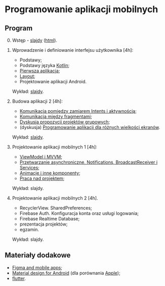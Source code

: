 # Programowanie aplikacji mobilnych

## Program

0. Wstęp - [slajdy](00_wstep/index.pdf) ([html](00_wstep/)).

1. Wprowadzenie i definiowanie interfejsu użytkownika [4h]:

   - Podstawy;
   - Podstawy języka [Kotlin](https://play.kotlinlang.org/);
   - [Pierwsza aplikacja](01_podstawy/lab1.pdf);
   - [Layout](01_podstawy/lab2.pdf);
   - Projektowanie aplikacji Android.

   Wykład: [slajdy](01_podstawy/wyklad/).

2. Budowa aplikacji 2 [4h]:

   - [Komunikacja pomiędzy zamiarem Intents i aktywnością](02_budowa_aplikacji/lab3.md);
   - [Komunikacja między fragmentami](02_budowa_aplikacji/lab4.md);
   - [Dyskusja propozycji projektów grupowych](02_budowa_aplikacji/projekt_grupowy.md);
   - (dyskusja) [Programowanie aplikacji dla różnych wielkości ekranów](02_budowa_aplikacji/lab5.pdf).

   Wykład: [slajdy](02_budowa_aplikacji/wyklad/).

3. Projektowanie aplikacji mobilnych 1 [4h]:

   - [ViewModel i MVVM](03_projektowanie_aplikacji/lab4b.md);
   - [Przetwarzanie asynchroniczne, Notifications, BroadcastReceiver i Services](03_projektowanie_aplikacji/lab6.md);
   - [Animacje i inne komponenty](03_projektowanie_aplikacji/lab7.pdf);
   - [Praca nad projektem](03_projektowanie_aplikacji/projekt_grupowy.md);

   Wykład: slajdy.

4. Projektowanie aplikacji mobilnych 2 [4h].

   - RecyclerView. SharedPreferences;
   - Firebase Auth. Konfiguracja konta oraz usługi logowania;
   - Firebase Realtime Database;
   - prezentacja projektów;
   - egzamin.

   Wykład: slajdy.

## Materiały dodakowe

- [Figma and mobile apps](https://help.figma.com/hc/en-us/articles/1500007537281-Guide-to-the-Figma-mobile-app);
- [Material design for Android](https://m3.material.io/) (dla porównania [Apple](https://developer.apple.com/design/human-interface-guidelines/foundations/materials/));
- [flutter](https://flutter.dev/).
